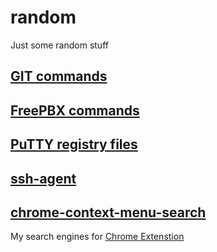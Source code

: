 # random
Just some random stuff

## [GIT commands](git-cmds.md)
## [FreePBX commands](freepbx.md)
## [PuTTY registry files](putty.md)
## [ssh-agent](ssh-agent.md)
## [chrome-context-menu-search](chrome-context-menu-search)
My search engines for [Chrome Extenstion](https://chrome.google.com/webstore/detail/context-menu-search/ocpcmghnefmdhljkoiapafejjohldoga)
